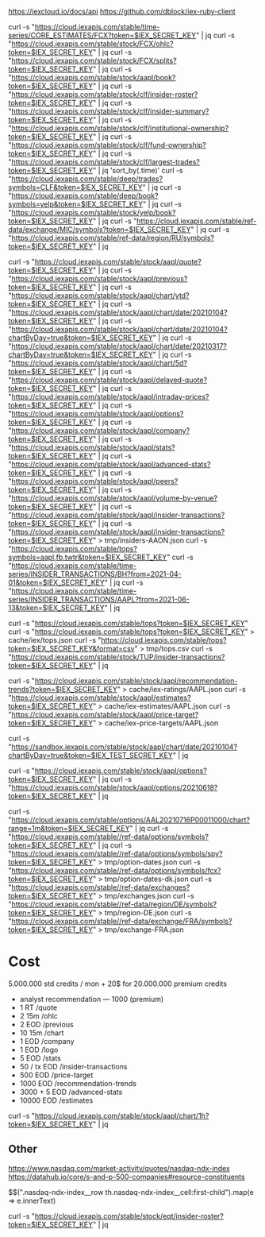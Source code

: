 https://iexcloud.io/docs/api
https://github.com/dblock/iex-ruby-client

curl -s "https://cloud.iexapis.com/stable/time-series/CORE_ESTIMATES/FCX?token=$IEX_SECRET_KEY" | jq
curl -s "https://cloud.iexapis.com/stable/stock/FCX/ohlc?token=$IEX_SECRET_KEY" | jq
curl -s "https://cloud.iexapis.com/stable/stock/FCX/splits?token=$IEX_SECRET_KEY" | jq
curl -s "https://cloud.iexapis.com/stable/stock/aapl/book?token=$IEX_SECRET_KEY" | jq
curl -s "https://cloud.iexapis.com/stable/stock/clf/insider-roster?token=$IEX_SECRET_KEY" | jq
curl -s "https://cloud.iexapis.com/stable/stock/clf/insider-summary?token=$IEX_SECRET_KEY" | jq
curl -s "https://cloud.iexapis.com/stable/stock/clf/institutional-ownership?token=$IEX_SECRET_KEY" | jq
curl -s "https://cloud.iexapis.com/stable/stock/clf/fund-ownership?token=$IEX_SECRET_KEY" | jq
curl -s "https://cloud.iexapis.com/stable/stock/clf/largest-trades?token=$IEX_SECRET_KEY" | jq 'sort_by(.time)'
curl -s "https://cloud.iexapis.com/stable/deep/trades?symbols=CLF&token=$IEX_SECRET_KEY" | jq
curl -s "https://cloud.iexapis.com/stable/deep/book?symbols=yelp&token=$IEX_SECRET_KEY" | jq
curl -s "https://cloud.iexapis.com/stable/stock/yelp/book?token=$IEX_SECRET_KEY" | jq
curl -s "https://cloud.iexapis.com/stable/ref-data/exchange/MIC/symbols?token=$IEX_SECRET_KEY" | jq
curl -s "https://cloud.iexapis.com/stable/ref-data/region/RU/symbols?token=$IEX_SECRET_KEY" | jq


curl -s "https://cloud.iexapis.com/stable/stock/aapl/quote?token=$IEX_SECRET_KEY" | jq
curl -s "https://cloud.iexapis.com/stable/stock/aapl/previous?token=$IEX_SECRET_KEY" | jq
curl -s "https://cloud.iexapis.com/stable/stock/aapl/chart/ytd?token=$IEX_SECRET_KEY" | jq
curl -s "https://cloud.iexapis.com/stable/stock/aapl/chart/date/20210104?token=$IEX_SECRET_KEY" | jq
curl -s "https://cloud.iexapis.com/stable/stock/aapl/chart/date/20210104?chartByDay=true&token=$IEX_SECRET_KEY" | jq
curl -s "https://cloud.iexapis.com/stable/stock/aapl/chart/date/20210317?chartByDay=true&token=$IEX_SECRET_KEY" | jq
curl -s "https://cloud.iexapis.com/stable/stock/aapl/chart/5d?token=$IEX_SECRET_KEY" | jq
curl -s "https://cloud.iexapis.com/stable/stock/aapl/delayed-quote?token=$IEX_SECRET_KEY" | jq
curl -s "https://cloud.iexapis.com/stable/stock/aapl/intraday-prices?token=$IEX_SECRET_KEY" | jq
curl -s "https://cloud.iexapis.com/stable/stock/aapl/options?token=$IEX_SECRET_KEY" | jq
curl -s "https://cloud.iexapis.com/stable/stock/aapl/company?token=$IEX_SECRET_KEY" | jq
curl -s "https://cloud.iexapis.com/stable/stock/aapl/stats?token=$IEX_SECRET_KEY" | jq
curl -s "https://cloud.iexapis.com/stable/stock/aapl/advanced-stats?token=$IEX_SECRET_KEY" | jq
curl -s "https://cloud.iexapis.com/stable/stock/aapl/peers?token=$IEX_SECRET_KEY" | jq
curl -s "https://cloud.iexapis.com/stable/stock/aapl/volume-by-venue?token=$IEX_SECRET_KEY" | jq
curl -s "https://cloud.iexapis.com/stable/stock/aapl/insider-transactions?token=$IEX_SECRET_KEY" | jq
curl -s "https://cloud.iexapis.com/stable/stock/aapl/insider-transactions?token=$IEX_SECRET_KEY" > tmp/insiders-AAON.json
curl -s "https://cloud.iexapis.com/stable/tops?symbols=aapl,fb,twtr&token=$IEX_SECRET_KEY"
curl -s "https://cloud.iexapis.com/stable/time-series/INSIDER_TRANSACTIONS/BH?from=2021-04-01&token=$IEX_SECRET_KEY" | jq
curl -s "https://cloud.iexapis.com/stable/time-series/INSIDER_TRANSACTIONS/AAPL?from=2021-06-13&token=$IEX_SECRET_KEY" | jq

curl -s "https://cloud.iexapis.com/stable/tops?token=$IEX_SECRET_KEY"
curl -s "https://cloud.iexapis.com/stable/tops?token=$IEX_SECRET_KEY" > cache/iex/tops.json
curl -s "https://cloud.iexapis.com/stable/tops?token=$IEX_SECRET_KEY&format=csv" > tmp/tops.csv
curl -s "https://cloud.iexapis.com/stable/stock/TUP/insider-transactions?token=$IEX_SECRET_KEY" | jq

curl -s "https://cloud.iexapis.com/stable/stock/aapl/recommendation-trends?token=$IEX_SECRET_KEY" > cache/iex-ratings/AAPL.json
curl -s "https://cloud.iexapis.com/stable/stock/aapl/estimates?token=$IEX_SECRET_KEY" > cache/iex-estimates/AAPL.json
curl -s "https://cloud.iexapis.com/stable/stock/aapl/price-target?token=$IEX_SECRET_KEY" > cache/iex-price-targets/AAPL.json

curl -s "https://sandbox.iexapis.com/stable/stock/aapl/chart/date/20210104?chartByDay=true&token=$IEX_TEST_SECRET_KEY" | jq

curl -s "https://cloud.iexapis.com/stable/stock/aapl/options?token=$IEX_SECRET_KEY" | jq
curl -s "https://cloud.iexapis.com/stable/stock/aapl/options/20210618?token=$IEX_SECRET_KEY" | jq

curl -s "https://cloud.iexapis.com/stable/options/AAL20210716P00011000/chart?range=1m&token=$IEX_SECRET_KEY" | jq
curl -s "https://cloud.iexapis.com/stable//ref-data/options/symbols?token=$IEX_SECRET_KEY" | jq
curl -s "https://cloud.iexapis.com/stable//ref-data/options/symbols/spy?token=$IEX_SECRET_KEY" > tmp/option-dates.json
curl -s "https://cloud.iexapis.com/stable//ref-data/options/symbols/fcx?token=$IEX_SECRET_KEY" > tmp/option-dates-dk.json
curl -s "https://cloud.iexapis.com/stable//ref-data/exchanges?token=$IEX_SECRET_KEY" > tmp/exchanges.json
curl -s "https://cloud.iexapis.com/stable//ref-data/region/DE/symbols?token=$IEX_SECRET_KEY" > tmp/region-DE.json
curl -s "https://cloud.iexapis.com/stable//ref-data/exchange/FRA/symbols?token=$IEX_SECRET_KEY" > tmp/exchange-FRA.json



# Cost

5.000.000 std credits / mon + 20$ for 20.000.000 premium credits

* analyst recommendation — 1000 (premium)
* 1         RT   /quote
* 2         15m  /ohlc
* 2         EOD  /previous
* 10        15m  /chart
* 1         EOD  /company
* 1         EOD  /logo
* 5         EOD  /stats
* 50 / tx   EOD  /insider-transactions
* 500       EOD  /price-target
* 1000      EOD  /recommendation-trends
* 3000 + 5  EOD  /advanced-stats
* 10000     EOD  /estimates


curl -s "https://cloud.iexapis.com/stable/stock/aapl/chart/1h?token=$IEX_SECRET_KEY" | jq



## Other

https://www.nasdaq.com/market-activity/quotes/nasdaq-ndx-index
https://datahub.io/core/s-and-p-500-companies#resource-constituents

$$(".nasdaq-ndx-index__row th.nasdaq-ndx-index__cell:first-child").map(e => e.innerText)


curl -s "https://cloud.iexapis.com/stable/stock/eqt/insider-roster?token=$IEX_SECRET_KEY" | jq
